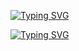 [![Typing SVG](https://readme-typing-svg.herokuapp.com?font=Fira+Code&size=26&pause=1000&color=4302F7&center=true&random=false&width=440&lines=%E6%AC%A2%E8%BF%8E%EF%BC%8C%E6%9D%A5%E9%83%BD%E6%9D%A5%E4%BA%86%EF%BC%8C%E8%BF%9B%E6%9D%A5%E7%9C%8B%E7%9C%8B%E5%91%97%EF%BC%8C%E5%88%AB%E5%AE%A2%E6%B0%94)](https://git.io/typing-svg)

[![Typing SVG](https://readme-typing-svg.herokuapp.com?font=Fira+Code&size=19&pause=1000&color=6D84F7&center=true&random=false&width=440&lines=%E7%8E%B0%E5%9C%A8%E7%9A%84%E6%88%91%E4%B8%8D%E4%BB%A3%E8%A1%A8%E4%BB%A5%E5%90%8E%E7%9A%84%E6%88%91%EF%BC%8C%E6%85%A2%E6%85%A2%E6%9D%A5)](https://git.io/typing-svg)


